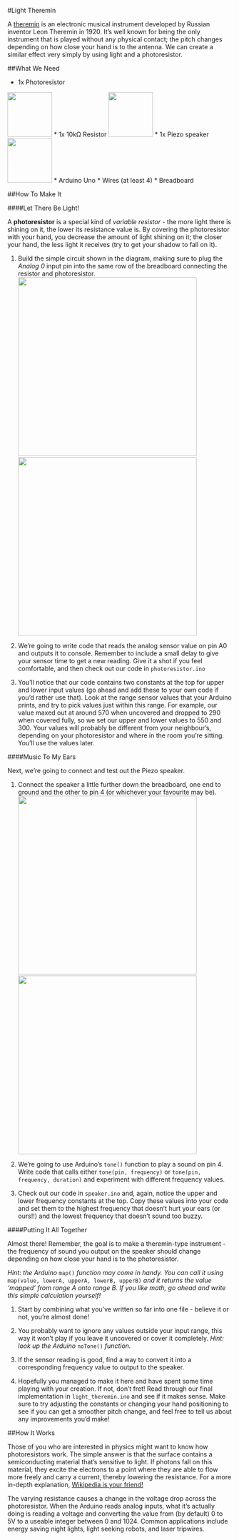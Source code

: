 #Light Theremin

A [theremin](https://youtu.be/w5qf9O6c20o?t=13s) is an electronic musical instrument developed by Russian inventor Leon Theremin in 1920. It’s well known for being the only instrument that is played without any physical contact; the pitch changes depending on how close your hand is to the antenna. We can create a similar effect very simply by using light and a photoresistor.

##What We Need

* 1x Photoresistor

<img src="http://p.globalsources.com/IMAGES/PDT/B1059413054/CDS-Photoresistor-LDR.jpg" height="100px">
* 1x 10kΩ Resistor

<img src="http://media.nkcelectronics.com/img/res_10k.jpg" height="100px">
* 1x Piezo speaker

<img src="https://content.solarbotics.com/products/photos/93c51bd69dcc15a0f60bb6bb4c96d4df/lrg/17855-dscn3894.JPG" height="100">
* Arduino Uno
* Wires (at least 4)
* Breadboard


##How To Make It

####Let There Be Light!

A **photoresistor** is a special kind of *variable resistor* - the more light there is shining on it, the lower its resistance value is. By covering the photoresistor with your hand, you decrease the amount of light shining on it; the closer your hand, the less light it receives (try to get your shadow to fall on it).

1. Build the simple circuit shown in the diagram, making sure to plug the *Analog 0* input pin into the same row of the breadboard connecting the resistor and photoresistor.
<br><img src="https://cloud.githubusercontent.com/assets/3172103/9149063/ffd76702-3d63-11e5-8d6a-c6991a9d9cf7.png" width="400px">&nbsp;<img src="https://cloud.githubusercontent.com/assets/3172103/9149062/ffd68986-3d63-11e5-84c6-df7e8d98d21c.png" width="400px">

2. We’re going to write code that reads the analog sensor value on pin A0 and outputs it to console. Remember to include a small delay to give your sensor time to get a new reading. Give it a shot if you feel comfortable, and then check out our code in `photoresistor.ino`

3. You’ll notice that our code contains two constants at the top for upper and lower input values (go ahead and add these to your own code if you’d rather use that). Look at the range sensor values that your Arduino prints, and try to pick values just within this range. For example, our value maxed out at around 570 when uncovered and dropped to 290 when covered fully, so we set our upper and lower values to 550 and 300. Your values will probably be different from your neighbour’s, depending on your photoresistor and where in the room you’re sitting. You’ll use the values later.

####Music To My Ears

Next, we’re going to connect and test out the Piezo speaker.

1. Connect the speaker a little further down the breadboard, one end to ground and the other to pin 4 (or whichever your favourite may be).
<br><img src="https://cloud.githubusercontent.com/assets/3172103/9149060/ffd35446-3d63-11e5-9f50-5de922654e4f.png" width="400px">&nbsp;<img src="https://cloud.githubusercontent.com/assets/3172103/9149061/ffd53fea-3d63-11e5-9942-d2799b83fa62.png" width="400px">

2. We’re going to use Arduino’s `tone()` function to play a sound on pin 4. Write code that calls either `tone(pin, frequency)` or `tone(pin, frequency, duration)` and experiment with different frequency values.

3. Check out our code in `speaker.ino` and, again, notice the upper and lower frequency constants at the top. Copy these values into your code and set them to the highest frequency that doesn’t hurt your ears (or ours!!) and the lowest frequency that doesn’t sound too buzzy.

####Putting It All Together

Almost there! Remember, the goal is to make a theremin-type instrument - the frequency of sound you output on the speaker should change depending on how close your hand is to the photoresistor.

*Hint: the Arduino* `map()` *function may come in handy. You can call it using* `map(value, lowerA, upperA, lowerB, upperB)` *and it returns the value ‘mapped’ from range A onto range B. If you like math, go ahead and write this simple calculation yourself!*

1. Start by combining what you’ve written so far into one file - believe it or not, you’re almost done!

2. You probably want to ignore any values outside your input range, this way it won’t play if you leave it uncovered or cover it completely. *Hint: look up the Arduino* `noTone()` *function.*

3. If the sensor reading is good, find a way to convert it into a corresponding frequency value to output to the speaker.

4. Hopefully you managed to make it here and have spent some time playing with your creation. If not, don’t fret! Read through our final implementation in `light_theremin.ino` and see if it makes sense. Make sure to try adjusting the constants or changing your hand positioning to see if you can get a smoother pitch change, and feel free to tell us about any improvements you’d make!


##How It Works

Those of you who are interested in physics might want to know how photoresistors work. The simple answer is that the surface contains a semiconducting material that’s sensitive to light. If photons fall on this material, they excite the electrons to a point where they are able to flow more freely and carry a current, thereby lowering the resistance. For a more in-depth explanation, [Wikipedia is your friend!](https://en.wikipedia.org/wiki/Photoresistor)

The varying resistance causes a change in the voltage drop across the photoresistor. When the Arduino reads analog inputs, what it’s actually doing is reading a voltage and converting the value from (by default) 0 to 5V to a useable integer between 0 and 1024. Common applications include energy saving night lights, light seeking robots, and laser tripwires.
